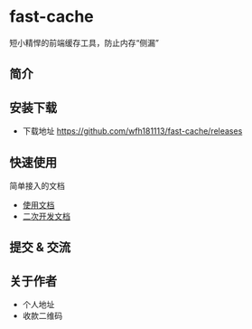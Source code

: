 # fast-cache
短小精悍的前端缓存工具，防止内存“侧漏”

## 简介

## 安装下载

- 下载地址 https://github.com/wfh181113/fast-cache/releases
## 快速使用
简单接入的文档

- [使用文档](./doc/use/README.md)
- [二次开发文档](./doc/dev/README.md)

## 提交 & 交流

## 关于作者

- 个人地址
- 收款二维码